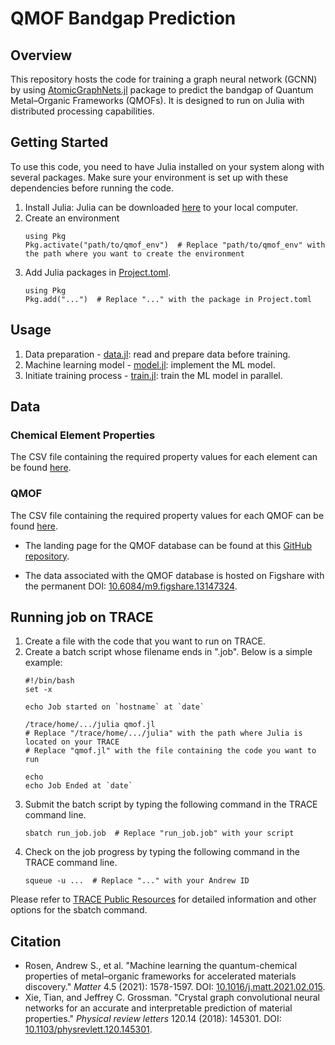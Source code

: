 # QMOF Bandgap Prediction

## Overview
This repository hosts the code for training a graph neural network (GCNN) by using [AtomicGraphNets.jl](https://atomicgraphnets.chemellia.org/dev/) package to predict the bandgap of Quantum Metal–Organic Frameworks (QMOFs). It is designed to run on Julia with distributed processing capabilities.

## Getting Started
To use this code, you need to have Julia installed on your system along with several packages. Make sure your environment is set up with these dependencies before running the code.
1. Install Julia: Julia can be downloaded [here](https://julialang.org/downloads/) to your local computer.
2. Create an environment
   ```
   using Pkg
   Pkg.activate("path/to/qmof_env")  # Replace "path/to/qmof_env" with the path where you want to create the environment
   ```
4. Add Julia packages in [Project.toml](https://github.com/ACME-group-CMU/AtomicGraphNets-QMOF/blob/main/Project.toml).
   ```
   using Pkg
   Pkg.add("...")  # Replace "..." with the package in Project.toml
   ```

## Usage
1. Data preparation - [data.jl](https://github.com/ACME-group-CMU/AtomicGraphNets-QMOF/blob/main/data.jl): read and prepare data before training.
2. Machine learning model - [model.jl](https://github.com/ACME-group-CMU/AtomicGraphNets-QMOF/blob/main/model.jl): implement the ML model.
3. Initiate training process - [train.jl](https://github.com/ACME-group-CMU/AtomicGraphNets-QMOF/blob/main/train.jl): train the ML model in parallel.

## Data
### Chemical Element Properties
The CSV file containing the required property values for each element can be found [here](https://github.com/ACME-group-CMU/AtomicGraphNets-QMOF/blob/main/dataset/property.csv).
### QMOF
The CSV file containing the required property values for each QMOF can be found [here](https://github.com/ACME-group-CMU/AtomicGraphNets-QMOF/blob/main/dataset/qmof.csv).

- The landing page for the QMOF database can be found at this [GitHub repository](https://github.com/arosen93/QMOF). 

- The data associated with the QMOF database is hosted on Figshare with the permanent DOI: [10.6084/m9.figshare.13147324](https://figshare.com/articles/dataset/QMOF_Database/13147324).

## Running job on TRACE
1. Create a file with the code that you want to run on TRACE.
2. Create a batch script whose filename ends in ".job". Below is a simple example:
   ```
   #!/bin/bash
   set -x

   echo Job started on `hostname` at `date`

   /trace/home/.../julia qmof.jl
   # Replace "/trace/home/.../julia" with the path where Julia is located on your TRACE
   # Replace "qmof.jl" with the file containing the code you want to run

   echo
   echo Job Ended at `date`
   ```
4. Submit the batch script by typing the following command in the TRACE command line.
   ```
   sbatch run_job.job  # Replace "run_job.job" with your script
   ```
5. Check on the job progress by typing the following command in the TRACE command line.
   ```
   squeue -u ...  # Replace "..." with your Andrew ID
   ```
Please refer to [TRACE Public Resources](https://cmu-enterprise.atlassian.net/wiki/spaces/TPR/overview?homepageId=2301461445) for detailed information and other options for the sbatch command.

## Citation
- Rosen, Andrew S., et al. "Machine learning the quantum-chemical properties of metal–organic frameworks for accelerated materials discovery." *Matter* 4.5 (2021): 1578-1597. DOI: [10.1016/j.matt.2021.02.015](https://www.sciencedirect.com/science/article/pii/S2590238521000709?via%3Dihub).
- Xie, Tian, and Jeffrey C. Grossman. "Crystal graph convolutional neural networks for an accurate and interpretable prediction of material properties." *Physical review letters* 120.14 (2018): 145301. DOI: [10.1103/physrevlett.120.145301](https://journals.aps.org/prl/abstract/10.1103/PhysRevLett.120.145301).

